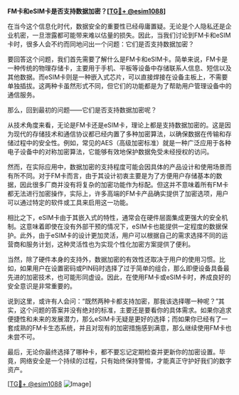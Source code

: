 **FM卡和eSIM卡是否支持数据加密？[[TG💪+ @esim1088](https://t.me/s/esim1088)]**

在当今这个信息化时代，数据安全的重要性已经毋庸置疑。无论是个人隐私还是企业机密，一旦泄露都可能带来难以估量的损失。因此，当我们讨论到FM卡和eSIM卡时，很多人会不约而同地问出一个问题：它们是否支持数据加密？

要回答这个问题，我们首先需要了解什么是FM卡和eSIM卡。简单来说，FM卡是一种传统的物理存储卡，主要用于手机、平板等设备中存储联系人信息、短信以及其他数据。而eSIM卡则是一种嵌入式芯片，可以直接焊接在设备主板上，不需要单独插拔。这两种卡虽然形式不同，但它们的功能都是为了帮助用户管理设备中的通信服务。

那么，回到最初的问题——它们是否支持数据加密呢？

从技术角度来看，无论是FM卡还是eSIM卡，理论上都是支持数据加密的。这是因为现代的存储技术和通信协议都已经内置了多种加密算法，以确保数据在传输和存储过程中的安全性。例如，常见的AES（高级加密标准）就是一种广泛应用于各种电子设备中的对称加密算法，它能够有效地保护数据免受未经授权的访问。

然而，在实际应用中，数据加密的支持程度可能会因具体的产品设计和使用场景而有所不同。对于FM卡而言，由于其设计初衷主要是为了方便用户存储基本的数据，因此很多厂商并没有将复杂的加密功能作为标配。但这并不意味着所有FM卡都无法进行加密操作，实际上，许多高端的FM卡产品确实提供了加密选项，用户可以通过特定的软件或工具来启用这一功能。

相比之下，eSIM卡由于其嵌入式的特性，通常会在硬件层面集成更强大的安全机制。这意味着即使在没有外部干预的情况下，eSIM卡也能提供一定程度的数据保护。此外，由于eSIM卡的设计更加灵活，用户可以根据自己的需求选择不同的运营商和服务计划，这种灵活性也为实现个性化加密方案提供了便利。

当然，除了硬件本身的支持外，数据加密的有效性还取决于用户的使用习惯。比如，如果用户在设置密码或PIN码时选择了过于简单的组合，那么即便设备具备最先进的加密技术，也可能形同虚设。因此，在使用FM卡或eSIM卡时，养成良好的安全意识是非常重要的。

说到这里，或许有人会问：“既然两种卡都支持加密，那我该选择哪一种呢？”其实，这个问题的答案并没有绝对的标准，主要还是要看你的具体需求。如果你追求便捷性和未来的发展潜力，那么eSIM卡无疑是更好的选择；而如果你已经有了一套成熟的FM卡生态系统，并且对现有的加密措施感到满意，那么继续使用FM卡也未尝不可。

最后，无论你最终选择了哪种卡，都不要忘记定期检查并更新你的加密设置。毕竟，网络安全是一个持续的过程，只有始终保持警惕，才能真正守护好我们的数字资产。

[[TG💪+ @esim1088](https://t.me/s/esim1088) ![Image](https://i.postimg.cc/4NQfJmqS/Snipaste-2025-05-13-00-14-12.png)]